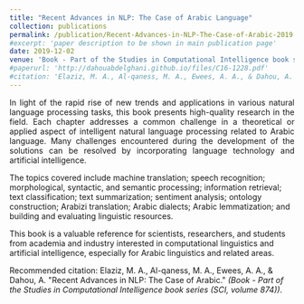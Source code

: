 ```yaml
---
title: "Recent Advances in NLP: The Case of Arabic Language"
collection: publications
permalink: /publication/Recent-Advances-in-NLP-The-Case-of-Arabic-2019
#excerpt: 'paper description to be shown in main publication page'
date: 2019-12-02
venue: 'Book - Part of the Studies in Computational Intelligence book series (SCI, volume 874)'
#paperurl: 'http://dahouabdelghani.github.io/files/C16-1228.pdf'
#citation: 'Elaziz, M. A., Al-qaness, M. A., Ewees, A. A., & Dahou, A. &quot;Recent Advances in NLP: The Case of Arabic.&quot; <i>Book - Part of the Studies in Computational Intelligence book series (SCI, volume 874)</i>. 1(1).'
---
```

<p style="text-align: justify">
In light of the rapid rise of new trends and applications in various natural language processing tasks, this book presents high-quality research in the field. Each chapter addresses a common challenge in a theoretical or applied aspect of intelligent natural language processing related to Arabic language. Many challenges encountered during the development of the solutions can be resolved by incorporating language technology and artificial intelligence.

The topics covered include machine translation; speech recognition; morphological, syntactic, and semantic processing; information retrieval; text classification; text summarization; sentiment analysis; ontology construction; Arabizi translation; Arabic dialects; Arabic lemmatization; and building and evaluating linguistic resources.

This book is a valuable reference for scientists, researchers, and students from academia and industry interested in computational linguistics and artificial intelligence, especially for Arabic linguistics and related areas.

Recommended citation: Elaziz, M. A., Al-qaness, M. A., Ewees, A. A., & Dahou, A. "Recent Advances in NLP: The Case of Arabic." <i>(Book - Part of the Studies in Computational Intelligence book series (SCI, volume 874))</i>.
</p>
